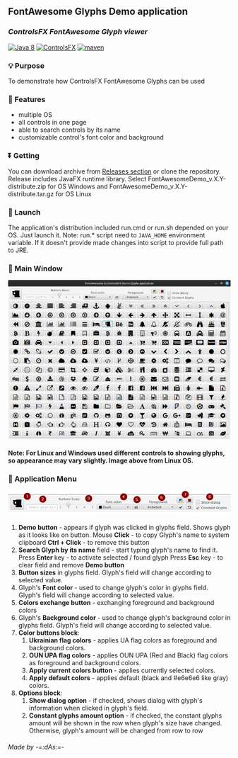 ## FontAwesome Glyphs Demo application
### _ControlsFX FontAwesome Glyph viewer_

[![Java 8](https://img.shields.io/badge/Java-8-white)](https://www.java.com/) [![ControlsFX](https://img.shields.io/badge/controls-FX-66B2C4)](https://controlsfx.github.io) [![maven](https://img.shields.io/badge/maven-project-blue)](https://maven.apache.org/)

### 💡 Purpose
To demonstrate how ControlsFX FontAwesome Glyphs can be used
### 📃 Features
 - multiple OS
 - all controls in one page
 - able to search controls by its name
 - customizable control's font color and background
### ⏬ Getting
You can download archive from [Releases section](https://github.com/anrydas/glyps/releases) or clone the repository. Release includes JavaFX runtime library.
Select FontAwesomeDemo_v.X.Y-distribute.zip for OS Windows and FontAwesomeDemo_v.X.Y-distribute.tar.gz for OS Linux
### 🚀 Launch<a id='Launch'/>
The application's distribution included run.cmd or run.sh depended on your OS. Just launch it.
Note: run.* script need to `JAVA_HOME` environment variable. If it doesn't provide made changes into script to provide full path to JRE.
### 📜 Main Window<a id='MainWin'/>
![Main Window](images/main.png)
#### Note: For Linux and Windows used different controls to showing glyphs, so appearance may vary slightly. Image above from Linux OS.
### 📄 Application Menu<a id='AppMenu'/>
![Menu bar](images/menu.png)
1. **Demo button** - appears if glyph  was clicked in glyphs field. Shows glyph as it looks like on button.
   Mouse **Click** - to copy Glyph's name to system clipboard
   **Ctrl + Click** - to remove this button
2. **Search Glyph by its name** field - start typing glyph's name to find it.
   Press **Enter** key - to activate selected / found glyph
   Press **Esc** key - to clear field and remove **Demo button**
3. **Button sizes** in glyphs field. Glyph's field will change according to selected value.
4. Glyph's **Font color** - used to change glyph's color in glyphs field. Glyph's field will change according to selected value.
5. **Colors exchange button** - exchanging foreground and background colors
6. Glyph's **Background color** - used to change glyph's background color in glyphs field. Glyph's field will change according to selected value.
7. **Color buttons block**:
   1. **Ukrainian flag colors** - applies UA flag colors as foreground and background colors.
   2. **OUN UPA flag colors** - applies OUN UPA (Red and Black) flag colors as foreground and background colors.
   3. **Apply current colors button** - applies currently selected colors.
   4. **Apply default colors** - applies default (black and #e6e6e6 like gray) colors.
8. **Options block**:
   1. **Show dialog option** - if checked, shows dialog with glyph's information when clicked in glyph's field.
   2. **Constant glyphs amount option** - if checked, the constant glyphs amount will be shown in the row when glyph's size have changed. Otherwise, glyph's amount will be changed from row to row
###### _Made by -=:dAs:=-_